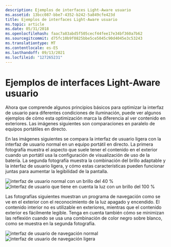 ```yaml
---
description: Ejemplos de interfaces Light-Aware usuario
ms.assetid: 13bcc087-bbe7-4352-b242-5a849cfe423d
title: Ejemplos de interfaces Light-Aware usuario
ms.topic: article
ms.date: 05/31/2018
ms.openlocfilehash: faac7a83abd5f505cecf44fee17e34bf360a7b62
ms.sourcegitcommit: d75fc10b9f0825bbe5ce5045c90d4045e3c53243
ms.translationtype: MT
ms.contentlocale: es-ES
ms.lasthandoff: 09/13/2021
ms.locfileid: "127265231"
---
```

# <a name="examples-of-light-aware-user-interfaces"></a>Ejemplos de interfaces Light-Aware usuario

Ahora que comprende algunos principios básicos para optimizar la interfaz de usuario para diferentes condiciones de iluminación, puede ver algunos ejemplos de cómo esta optimización marca la diferencia al ver contenido en exteriores. Las imágenes siguientes son comparaciones en paralelo de equipos portátiles en directo.

En las imágenes siguientes se compara la interfaz de usuario ligera con la interfaz de usuario normal en un equipo portátil en directo. La primera fotografía muestra el aspecto que suele tener el contenido en el exterior cuando un portátil usa la configuración de visualización de uso de la batería. La segunda fotografía muestra la combinación del brillo adaptable y la interfaz de usuario ligera, y cómo estas características pueden funcionar juntas para aumentar la legibilidad de la pantalla.

![interfaz de usuario normal con un brillo del 40 %](images/ui-unaware.png)![Interfaz de usuario que tiene en cuenta la luz con un brillo del 100 %](images/ui-lightaware.png)

Las fotografías siguientes muestran un programa de navegación como se ve en el exterior con el reconocimiento de la luz apagado y encendido. El contenido interior no es utilizable en exteriores, mientras que el contenido exterior es fácilmente legible. Tenga en cuenta también cómo se minimizan las reflexión cuando se usa una combinación de color negro sobre blanco, como se muestra en la segunda fotografía.

![interfaz de usuario de navegación normal](images/nav-photo-normal.png)![interfaz de usuario de navegación ligera](images/nav-photo-contrast.png)

 

 



